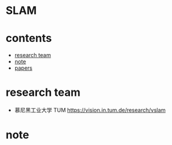 <a name="SLAM"></a>
# SLAM

# contents
- [research team](#research_team)
- [note](#note)
- [papers](#papers)

<a name="research_team"></a>
# research team

+ 慕尼黑工业大学 TUM <https://vision.in.tum.de/research/vslam>

<a name="note"></a>
# note
